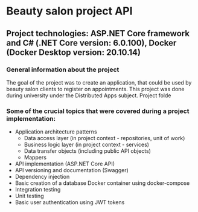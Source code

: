 # Beauty salon project API
## Project technologies: ASP.NET Core framework and C# (.NET Core version: 6.0.100), Docker (Docker Desktop version: 20.10.14)
### General information about the project
The goal of the project was to create an application, that could be used by beauty salon clients to register on appointments. This project was done during university under the Distributed Apps subject. Project folde

### Some of the crucial topics that were covered during a project implementation: 
- Application architecture patterns
  - Data access layer (in project context - repositories, unit of work)
  - Business logic layer (in project context - services)
  - Data transfer objects (including public API objects)
  - Mappers
- API implementation (ASP.NET Core API)
- API versioning and documentation (Swagger)
- Dependency injection
- Basic creation of a database Docker container using docker-compose
- Integration testing
- Unit testing
- Basic user authentication using JWT tokens